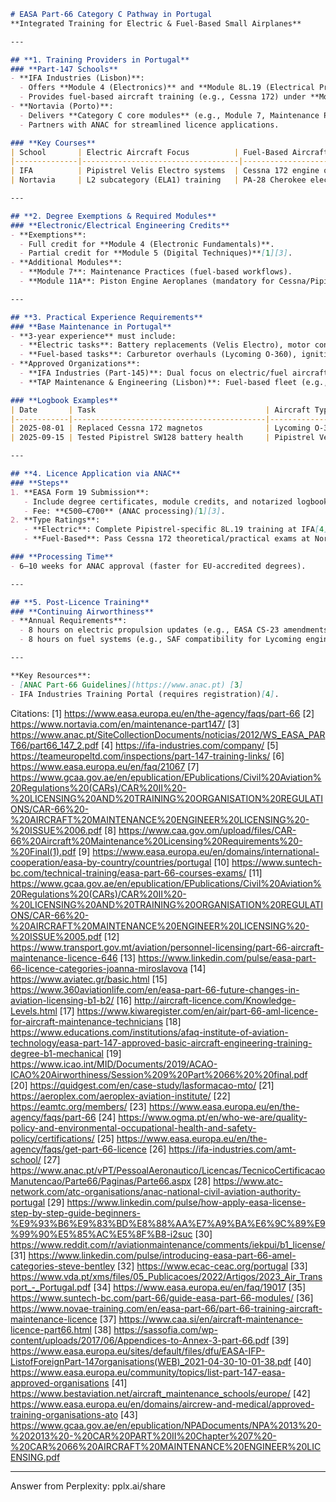 ```markdown
# EASA Part-66 Category C Pathway in Portugal  
**Integrated Training for Electric & Fuel-Based Small Airplanes**  

---

## **1. Training Providers in Portugal**  
### **Part-147 Schools**  
- **IFA Industries (Lisbon)**:  
  - Offers **Module 4 (Electronics)** and **Module 8L.19 (Electrical Propulsion)** for Pipistrel Velis Electro[4].  
  - Provides fuel-based aircraft training (e.g., Cessna 172) under **Module 11A (Piston Engines)**.  
- **Nortavia (Porto)**:  
  - Delivers **Category C core modules** (e.g., Module 7, Maintenance Practices)[2].  
  - Partners with ANAC for streamlined licence applications.  

### **Key Courses**  
| School       | Electric Aircraft Focus          | Fuel-Based Aircraft Focus         |  
|--------------|-----------------------------------|------------------------------------|  
| IFA          | Pipistrel Velis Electro systems  | Cessna 172 engine overhauls        |  
| Nortavia     | L2 subcategory (ELA1) training   | PA-28 Cherokee electrical systems  |  

---

## **2. Degree Exemptions & Required Modules**  
### **Electronic/Electrical Engineering Credits**  
- **Exemptions**:  
  - Full credit for **Module 4 (Electronic Fundamentals)**.  
  - Partial credit for **Module 5 (Digital Techniques)**[1][3].  
- **Additional Modules**:  
  - **Module 7**: Maintenance Practices (fuel-based workflows).  
  - **Module 11A**: Piston Engine Aeroplanes (mandatory for Cessna/Pipistrel SW128 fuel variants).  

---

## **3. Practical Experience Requirements**  
### **Base Maintenance in Portugal**  
- **3-year experience** must include:  
  - **Electric tasks**: Battery replacements (Velis Electro), motor controller diagnostics.  
  - **Fuel-based tasks**: Carburetor overhauls (Lycoming O-360), ignition system repairs.  
- **Approved Organizations**:  
  - **IFA Industries (Part-145)**: Dual focus on electric/fuel aircraft[4].  
  - **TAP Maintenance & Engineering (Lisbon)**: Fuel-based fleet (e.g., ATR 72).  

### **Logbook Examples**  
| Date       | Task                                      | Aircraft Type         |  
|------------|-------------------------------------------|-----------------------|  
| 2025-08-01 | Replaced Cessna 172 magnetos              | Lycoming O-320        |  
| 2025-09-15 | Tested Pipistrel SW128 battery health     | Pipistrel Velis Electro |  

---

## **4. Licence Application via ANAC**  
### **Steps**  
1. **EASA Form 19 Submission**:  
   - Include degree certificates, module credits, and notarized logbook.  
   - Fee: **€500–€700** (ANAC processing)[1][3].  
2. **Type Ratings**:  
   - **Electric**: Complete Pipistrel-specific 8L.19 training at IFA[4].  
   - **Fuel-Based**: Pass Cessna 172 theoretical/practical exams at Nortavia[2].  

### **Processing Time**  
- 6–10 weeks for ANAC approval (faster for EU-accredited degrees).  

---

## **5. Post-Licence Training**  
### **Continuing Airworthiness**  
- **Annual Requirements**:  
  - 8 hours on electric propulsion updates (e.g., EASA CS-23 amendments).  
  - 8 hours on fuel systems (e.g., SAF compatibility for Lycoming engines).  

---

**Key Resources**:  
- [ANAC Part-66 Guidelines](https://www.anac.pt) [3]  
- IFA Industries Training Portal (requires registration)[4].  
```

Citations:
[1] https://www.easa.europa.eu/en/the-agency/faqs/part-66
[2] https://www.nortavia.com/en/maintenance-part147/
[3] https://www.anac.pt/SiteCollectionDocuments/noticias/2012/WS_EASA_PART66/part66_147_2.pdf
[4] https://ifa-industries.com/company/
[5] https://teameuropeltd.com/inspections/part-147-training-links/
[6] https://www.easa.europa.eu/en/faq/21067
[7] https://www.gcaa.gov.ae/en/epublication/EPublications/Civil%20Aviation%20Regulations%20(CARs)/CAR%20II%20-%20LICENSING%20AND%20TRAINING%20ORGANISATION%20REGULATIONS/CAR-66%20-%20AIRCRAFT%20MAINTENANCE%20ENGINEER%20LICENSING%20-%20ISSUE%2006.pdf
[8] https://www.caa.gov.om/upload/files/CAR-66%20Aircraft%20Maintenance%20Licensing%20Requirements%20-%20Final(1).pdf
[9] https://www.easa.europa.eu/en/domains/international-cooperation/easa-by-country/countries/portugal
[10] https://www.suntech-bc.com/technical-training/easa-part-66-courses-exams/
[11] https://www.gcaa.gov.ae/en/epublication/EPublications/Civil%20Aviation%20Regulations%20(CARs)/CAR%20II%20-%20LICENSING%20AND%20TRAINING%20ORGANISATION%20REGULATIONS/CAR-66%20-%20AIRCRAFT%20MAINTENANCE%20ENGINEER%20LICENSING%20-%20ISSUE%2005.pdf
[12] https://www.transport.gov.mt/aviation/personnel-licensing/part-66-aircraft-maintenance-licence-646
[13] https://www.linkedin.com/pulse/easa-part-66-licence-categories-joanna-miroslavova
[14] https://www.aviatec.gr/basic.html
[15] https://www.360aviationlife.com/en/easa-part-66-future-changes-in-aviation-licensing-b1-b2/
[16] http://aircraft-licence.com/Knowledge-Levels.html
[17] https://www.kiwaregister.com/en/air/part-66-aml-licence-for-aircraft-maintenance-technicians
[18] https://www.educations.com/institutions/afaq-institute-of-aviation-technology/easa-part-147-approved-basic-aircraft-engineering-training-degree-b1-mechanical
[19] https://www.icao.int/MID/Documents/2019/ACAO-ICAO%20Airworthiness/Session%209%20Part%2066%20%20final.pdf
[20] https://quidgest.com/en/case-study/lasformacao-mto/
[21] https://aeroplex.com/aeroplex-aviation-institute/
[22] https://eamtc.org/members/
[23] https://www.easa.europa.eu/en/the-agency/faqs/part-66
[24] https://www.ogma.pt/en/who-we-are/quality-policy-and-environmental-occupational-health-and-safety-policy/certifications/
[25] https://www.easa.europa.eu/en/the-agency/faqs/get-part-66-licence
[26] https://ifa-industries.com/amt-school/
[27] https://www.anac.pt/vPT/PessoalAeronautico/Licencas/TecnicoCertificacaoManutencao/Parte66/Paginas/Parte66.aspx
[28] https://www.atc-network.com/atc-organisations/anac-national-civil-aviation-authority-portugal
[29] https://www.linkedin.com/pulse/how-apply-easa-license-step-by-step-guide-beginners-%E9%93%B6%E9%83%BD%E8%88%AA%E7%A9%BA%E6%9C%89%E9%99%90%E5%85%AC%E5%8F%B8-i2suc
[30] https://www.reddit.com/r/aviationmaintenance/comments/iekpui/b1_license/
[31] https://www.linkedin.com/pulse/introducing-easa-part-66-amel-categories-steve-bentley
[32] https://www.ecac-ceac.org/portugal
[33] https://www.vda.pt/xms/files/05_Publicacoes/2022/Artigos/2023_Air_Transport_-_Portugal.pdf
[34] https://www.easa.europa.eu/en/faq/19017
[35] https://www.suntech-bc.com/part-66/guide-easa-part-66-modules/
[36] https://www.novae-training.com/en/easa-part-66/part-66-training-aircraft-maintenance-licence
[37] https://www.caa.si/en/aircraft-maintenance-licence-part66.html
[38] https://sassofia.com/wp-content/uploads/2017/06/Appendices-to-Annex-3-part-66.pdf
[39] https://www.easa.europa.eu/sites/default/files/dfu/EASA-IFP-ListofForeignPart-147organisations(WEB)_2021-04-30-10-01-38.pdf
[40] https://www.easa.europa.eu/community/topics/list-part-147-easa-approved-organisations
[41] https://www.bestaviation.net/aircraft_maintenance_schools/europe/
[42] https://www.easa.europa.eu/en/domains/aircrew-and-medical/approved-training-organisations-ato
[43] https://www.gcaa.gov.ae/en/epublication/NPADocuments/NPA%2013%20-%202013%20-%20CAR%20PART%20II%20Chapter%207%20-%20CAR%2066%20AIRCRAFT%20MAINTENANCE%20ENGINEER%20LICENSING.pdf

---
Answer from Perplexity: pplx.ai/share
